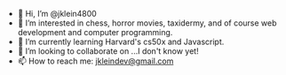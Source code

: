 - 👋 Hi, I’m @jklein4800
- 👀 I’m interested in chess, horror movies, taxidermy, and of course web development and computer programming.
- 🌱 I’m currently learning Harvard's cs50x and Javascript.
- 💞️ I’m looking to collaborate on ...I don't know yet! 
- 📫 How to reach me: jkleindev@gmail.com

<!---
jklein4800/jklein4800 is a ✨ special ✨ repository because its `README.md` (this file) appears on your GitHub profile.
You can click the Preview link to take a look at your changes.
--->
